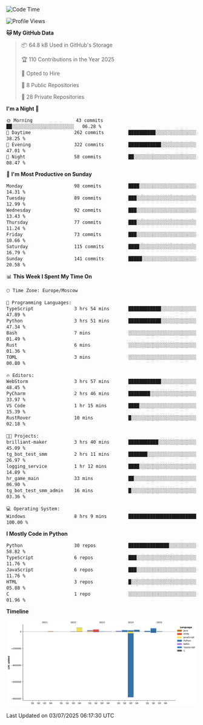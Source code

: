 <!--START_SECTION:waka-->
![Code Time](http://img.shields.io/badge/Code%20Time-707%20hrs%208%20mins-blue)

![Profile Views](http://img.shields.io/badge/Profile%20Views-0-blue)

**🐱 My GitHub Data** 

> 📦 64.8 kB Used in GitHub's Storage 
 > 
> 🏆 110 Contributions in the Year 2025
 > 
> 💼 Opted to Hire
 > 
> 📜 8 Public Repositories 
 > 
> 🔑 28 Private Repositories 
 > 
**I'm a Night 🦉** 

```text
🌞 Morning                43 commits          ██░░░░░░░░░░░░░░░░░░░░░░░   06.28 % 
🌆 Daytime                262 commits         ██████████░░░░░░░░░░░░░░░   38.25 % 
🌃 Evening                322 commits         ████████████░░░░░░░░░░░░░   47.01 % 
🌙 Night                  58 commits          ██░░░░░░░░░░░░░░░░░░░░░░░   08.47 % 
```
📅 **I'm Most Productive on Sunday** 

```text
Monday                   98 commits          ████░░░░░░░░░░░░░░░░░░░░░   14.31 % 
Tuesday                  89 commits          ███░░░░░░░░░░░░░░░░░░░░░░   12.99 % 
Wednesday                92 commits          ███░░░░░░░░░░░░░░░░░░░░░░   13.43 % 
Thursday                 77 commits          ███░░░░░░░░░░░░░░░░░░░░░░   11.24 % 
Friday                   73 commits          ███░░░░░░░░░░░░░░░░░░░░░░   10.66 % 
Saturday                 115 commits         ████░░░░░░░░░░░░░░░░░░░░░   16.79 % 
Sunday                   141 commits         █████░░░░░░░░░░░░░░░░░░░░   20.58 % 
```


📊 **This Week I Spent My Time On** 

```text
🕑︎ Time Zone: Europe/Moscow

💬 Programming Languages: 
TypeScript               3 hrs 54 mins       ████████████░░░░░░░░░░░░░   47.89 % 
Python                   3 hrs 51 mins       ████████████░░░░░░░░░░░░░   47.34 % 
Bash                     7 mins              ░░░░░░░░░░░░░░░░░░░░░░░░░   01.49 % 
Rust                     6 mins              ░░░░░░░░░░░░░░░░░░░░░░░░░   01.36 % 
TOML                     3 mins              ░░░░░░░░░░░░░░░░░░░░░░░░░   00.80 % 

🔥 Editors: 
WebStorm                 3 hrs 57 mins       ████████████░░░░░░░░░░░░░   48.45 % 
PyCharm                  2 hrs 46 mins       ████████░░░░░░░░░░░░░░░░░   33.97 % 
VS Code                  1 hr 15 mins        ████░░░░░░░░░░░░░░░░░░░░░   15.39 % 
RustRover                10 mins             █░░░░░░░░░░░░░░░░░░░░░░░░   02.18 % 

🐱‍💻 Projects: 
brilliant-maker          3 hrs 40 mins       ███████████░░░░░░░░░░░░░░   45.09 % 
tg_bot_test_smm          2 hrs 11 mins       ███████░░░░░░░░░░░░░░░░░░   26.97 % 
logging_service          1 hr 12 mins        ████░░░░░░░░░░░░░░░░░░░░░   14.89 % 
hr_game_main             33 mins             ██░░░░░░░░░░░░░░░░░░░░░░░   06.90 % 
tg_bot_test_smm_admin    16 mins             █░░░░░░░░░░░░░░░░░░░░░░░░   03.36 % 

💻 Operating System: 
Windows                  8 hrs 9 mins        █████████████████████████   100.00 % 
```

**I Mostly Code in Python** 

```text
Python                   30 repos            ███████████████░░░░░░░░░░   58.82 % 
TypeScript               6 repos             ███░░░░░░░░░░░░░░░░░░░░░░   11.76 % 
JavaScript               6 repos             ███░░░░░░░░░░░░░░░░░░░░░░   11.76 % 
HTML                     3 repos             █░░░░░░░░░░░░░░░░░░░░░░░░   05.88 % 
C                        1 repo              ░░░░░░░░░░░░░░░░░░░░░░░░░   01.96 % 
```



**Timeline**

![Lines of Code chart](https://raw.githubusercontent.com/adlemx/adlemx/main/assets/bar_graph.png)


 Last Updated on 03/07/2025 06:17:30 UTC
<!--END_SECTION:waka-->
